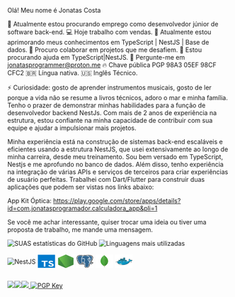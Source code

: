 
Olá! Meu nome é Jonatas Costa

🔭 Atualmente estou procurando emprego como desenvolvedor júnior de software back-end.
💻 Hoje trabalho com vendas.
🌱 Atualmente estou aprimorando meus conhecimentos em TypeScript | NestJS | Base de dados.
👯 Procuro colaborar em projetos que me desafiem.
🤔 Estou procurando ajuda em TypeScript|NestJS.
💬 Pergunte-me em jonatasprogrammer@proton.me
🔥 Chave pública PGP 98A3 05EF 98CF CFC2
🇧🇷 Língua nativa.
🇺🇸 Inglês Técnico.

⚡ Curiosidade: gosto de aprender instrumentos musicais, gosto de ler porque a vida não se resume a livros técnicos, adoro o mar e minha família.
Tenho o prazer de demonstrar minhas habilidades para a função de desenvolvedor backend NestJs. Com mais de 2 anos de experiência na estrutura, estou confiante na minha capacidade de contribuir com sua equipe e ajudar a impulsionar mais projetos.

Minha experiência está na construção de sistemas back-end escaláveis e eficientes usando a estrutura NestJS, que usei extensivamente ao longo de minha carreira, desde meu treinamento. Sou bem versado em TypeScript, Nestjs e me aprofundo no banco de dados. Além disso, tenho experiência na integração de várias APIs e serviços de terceiros para criar experiências de usuário perfeitas. Trabalhei com Dart/Flutter para construir duas aplicações que podem ser vistas nos links abaixo:

App Kit Óptica: https://play.google.com/store/apps/details?id=com.jonatasprogramador.calculadora_app&pli=1

Se você me achar interessante, quiser trocar uma ideia ou tiver uma proposta de trabalho, me mande uma mensagem.

<!DOCTYPE html>
<html>
<head>
</head>
<body>
  <div class="github-stats">
    <img src="https://github-readme-stats.vercel.app/api?username=JonatasnCosta&show_icons=true&theme=yeblu" alt="SUAS estatísticas do GitHub">
    <img src="https://github-readme-stats.vercel.app/api/top-langs/?username=JonatasnCosta&layout=compact&show_icons=true&theme=yeblu" alt="Linguagens mais utilizadas">
  </div>
</body>
</html>

<div style="display: inline_block"><br>

  <img align="center" alt="NestJS" height="30" width="40" src="https://nestjs.com/img/logo_text.svg">
  
  <img align="center" alt="Joni-Ts" height="30" width="40" src="https://raw.githubusercontent.com/devicons/devicon/master/icons/typescript/typescript-plain.svg">
 
  <img align="center" alt="NodeJS" height="30" width="40" src="https://raw.githubusercontent.com/devicons/devicon/master/icons/nodejs/nodejs-original.svg">

  <img align="center" alt="PostgreSQL" height="30" width="40" src="https://raw.githubusercontent.com/devicons/devicon/master/icons/postgresql/postgresql-original.svg">

  <img align="center" alt="MongoDB" height="30" width="40" src="https://raw.githubusercontent.com/devicons/devicon/master/icons/mongodb/mongodb-original.svg">

  <img align="center" alt="Docker" height="30" width="40" src="https://raw.githubusercontent.com/devicons/devicon/master/icons/docker/docker-original.svg">
</div>

##

[<img src="https://img.shields.io/badge/linkedin-%230077B5.svg?&style=for-the-badge&logo=linkedin&logoColor=white" />](https://www.linkedin.com/in/jonatasncosta/)<a href = "mailto:jonatasprogrammer@proton.me"><img src="https://img.shields.io/badge/-Gmail-%23333?style=for-the-badge&logo=gmail&logoColor=white" target="_blank"></a>[<img src="https://img.shields.io/badge/twitter-%231DA1F2.svg?&style=for-the-badge&logo=twitter&logoColor=white" />](https://twitter.com/Jonatas_nCosta)<a href="https://github.com/JonatasnCosta/JonatasnCosta/blob/master/JonatasCosta_public_key.gpg?subject=PGP%20Key">
  <img src="https://img.shields.io/badge/PGP%20Key-%2300C853.svg?&style=for-the-badge&logo=protonmail&logoColor=white" alt="PGP Key" />
</a>
 



